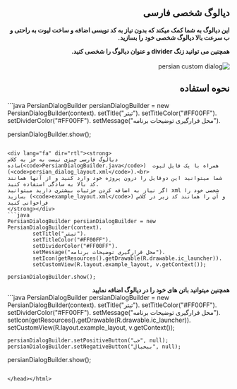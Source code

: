 <div lang="fa" dir="rtl">
<h2>دیالوگ شخصی فارسی</h2>
<strong>
این دیالوگ به شما کمک میکند که بدون نیاز به کد نویسی اضافه و ساخت لیوت به راحتی و ب سرعت بالا دیالوگ شخصی خود را بسازید.

همچنین می توانید زنگ divider و عنوان دیالوگ را شخصی کنید.
</strong><br><br>
<img src="http://axgig.com/images/83080665343500149643.gif" border="0" alt="persian custom dialog" />

<h2>
نحوه استفاده
</h2>
</div>
```java
PersianDialogBuilder persianDialogBuilder = new PersianDialogBuilder(context).
		setTitle("تیتر").
		setTitleColor("#FF00FF").
		setDividerColor("#FF00FF").
		setMessage("محل قرارگیری توضیحات برنامه").

persianDialogBuilder.show();
```

<div lang="fa" dir="rtl"><strong>
دیالوگ فارسی چیزی نیست به جز یه کلاس ساده(<code>PersianDialogBuilder.java</code>)  همراه با یک فایل لیوت (<code>persian_dialog_layout.xml</code>).<br>
شما میتوانید این دوفایل را درون پروژه خود وارد کنید و از آنها همانند کد بالا به سادگی استفاده کنید.
اگر نیاز به اضافه کردن جزئیات بیشتری دارید میتوانید xml شخصی خود را بسازید (<code>example_layout.xml</code>) و آن را همانند کد زیر در کلاس فراخوانی کنید
</strong></div>
```java
PersianDialogBuilder persianDialogBuilder = new PersianDialogBuilder(context).
		setTitle("تیتر").
		setTitleColor("#FF00FF").
		setDividerColor("#FF00FF").
		setMessage("محل قرارگیری توضیحات برنامه").
		setIcon(getResources().getDrawable(R.drawable.ic_launcher)).
		setCustomView(R.layout.example_layout, v.getContext());

persianDialogBuilder.show();
```

<div lang="fa" dir="rtl"><strong>
همچنین میتوانید باتن های خود را در دیالوگ اضافه نمایید
</strong></div>
```java
PersianDialogBuilder persianDialogBuilder = new PersianDialogBuilder(context).
		setTitle("تیتر").
		setTitleColor("#FF00FF").
		setDividerColor("#FF00FF").
		setMessage("محل قرارگیری توضیحات برنامه").
		setIcon(getResources().getDrawable(R.drawable.ic_launcher)).
		setCustomView(R.layout.example_layout, v.getContext());

    persianDialogBuilder.setPositiveButton("خب", null);
    persianDialogBuilder.setNegativeButton("بیخیال", null);
persianDialogBuilder.show();
```

</head></html>
